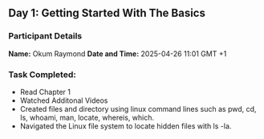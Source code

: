 ## Day 1: Getting Started With The Basics

### Participant Details
__Name:__ Okum Raymond
__Date and Time:__ 2025-04-26 11:01 GMT +1

### Task Completed:
- Read Chapter 1
- Watched Additonal Videos
- Created files and directory using linux command lines such as pwd, cd, ls, whoami, man, locate, whereis, which.
- Navigated the Linux file system to locate hidden files with ls -la.
